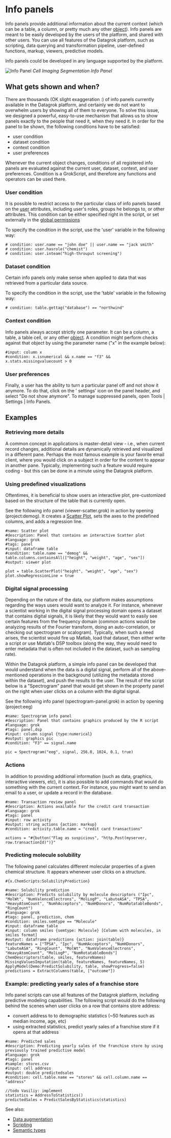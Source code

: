 <!-- TITLE: Info panels -->
<!-- SUBTITLE: -->

# Info panels

Info panels provide additional information about the current context (which can be a table, a column, or pretty much any
other [object](../datagrok/objects.md)). Info panels are meant to be easily developed by the users of the platform, and
shared with other users. You can use all features of the Datagrok platform, such as scripting, data querying and
transformation pipeline, user-defined functions, markup, viewers, predictive models.

Info panels could be developed in any language supported by the platform.

![Info Panel](cell-imaging-segmentation.png "Cell Imaging Segmentation")
*Cell Imaging Segmentation Info Panel*

## What gets shown and when?

There are thousands (OK slight exaggeration :) of info panels currently available in the Datagrok platform, and
certainly we do not want to overwhelm users by showing all of them to everyone. To solve this issue, we designed a
powerful, easy-to-use mechanism that allows us to show panels exactly to the people that need it, when they need it. In
order for the panel to be shown, the following conditions have to be satisfied:

* user condition
* dataset condition
* context condition
* user preferences

Whenever the current object changes, conditions of all registered info panels are evaluated against the current user,
dataset, context, and user preferences. Condition is a GrokScript, and therefore any functions and operators can be used
there.

### User condition

It is possible to restrict access to the particular class of info panels based on the [user](../govern/user.md)
attributes, including user's roles, groups he belongs to, or other attributes. This condition can be either specified
right in the script, or set externally in the [global permissions](../govern/global-permissions.md)

To specify the condition in the script, use the 'user' variable in the following way:

```
# condition: user.name == "john doe" || user.name == "jack smith"
# condition: user.hasrole("chemist")
# condition: user.inteam("high-throuput screening")
```

### Dataset condition

Certain info panels only make sense when applied to data that was retrieved from a particular data source.

To specify the condition in the script, use the 'table' variable in the following way:

```
# condition: table.gettag("database") == "northwind"
```

### Context condition

Info panels always accept strictly one parameter. It can be a column, a table, a table cell, or any
other [object](../datagrok/objects.md). A condition might perform checks against that object by using the parameter
name ("x" in the example below):

```
#input: column x
#condition: x.isnumerical && x.name == "f3" && x.stats.missingvaluecount > 0
```

### User preferences

Finally, a user has the ability to turn a particular panel off and not show it anymore. To do that, click on the '
settings' icon on the panel header, and select "Do not show anymore". To manage suppressed panels, open Tools | Settings
| Info Panels.

## Examples

### Retrieving more details

A common concept in applications is master-detail view - i.e., when current record changes, additional details are
dynamically retrieved and visualized in a different pane. Perhaps the most famous example is your favorite email client,
where you would click on a subject in order for the content to appear in another pane. Typically, implementing such a
feature would require coding - but this can be done in a minute using the Datagrok platform.

### Using predefined visualizations

Oftentimes, it is beneficial to show users an interactive plot, pre-customized based on the structure of the table that
is currently open.

See the following info panel (viewer-scatter.grok) in action by opening (project:demog). It creates
a [Scatter Plot](../visualize/viewers/scatter-plot.md), sets the axes to the predefined columns, and adds a regression
line.

```
#name: Scatter plot
#description: Panel that contains an interactive Scatter plot
#language: grok
#tags: panel
#input: dataframe table
#condition: table.name == "demog" && table.columns.containsAll(["height", "weight", "age", "sex"])
#output: viewer plot

plot = table.ScatterPlot("height", "weight", "age", "sex")
plot.showRegressionLine = true
```

### Digital signal processing

Depending on the nature of the data, our platform makes assumptions regarding the ways users would want to analyze it.
For instance, whenever a scientist working in the digital signal processing domain opens a dataset that contains digital
signals, it is likely that they would want to easily see certain features from the frequency domain
(common actions would be analyzing results of the Fourier transform, doing an auto-correlation, or checking out
spectrogram or scalogram). Typically, when such a need arises, the scientist would fire up Matlab, load that dataset,
then either write a script or use Matlab's DSP toolbox (along the way, they would need to enter metadata that is often
not included in the dataset, such as sampling rate).

Within the Datagrok platform, a simple info panel can be developed that would understand when the data is a digital
signal, perform all of the above-mentioned operations in the background (utilizing the metadata stored within the
dataset), and push the results to the user. The result of the script below is a "Spectrogram" panel that would get shown
in the property panel on the right when user clicks on a column with the digital signal.

See the following info panel (spectrogram-panel.grok) in action by opening (project:eeg)

```
#name: Spectrogram info panel
#description: Panel that contains graphics produced by the R script
#language: grok
#tags: panel,dsp
#input: column signal {type:numerical}
#output: graphics pic
#condition: "F3" == signal.name

pic = Spectrogram("eeg", signal, 256.0, 1024, 0.1, true)
```

### Actions

In addition to providing additional information (such as data, graphics, interactive viewers, etc), it is also possible
to add commands that would do something with the current context. For instance, you might want to send an email to a
user, or update a record in the database.

```
#name: Transaction review panel
#description: Actions available for the credit card transaction
#language: grok
#tags: panel
#input: row activity
#output: string actions {action: markup}
#condition: activity.table.name = "credit card transactions"

actions = "#{button("Flag as suspicious", "http.Post(myserver, row.transactionId)")}"
```

### Predicting molecule solubility

The following panel calculates different molecular properties of a given chemical structure. It appears whenever user
clicks on a structure.

`#{x.ChemScripts:SolubilityPrediction}`

```
#name: Solubility prediction
#description: Predicts solubility by molecule descriptors ("Ipc", "MolWt", "NumValenceElectrons", "MolLogP", "LabuteASA", "TPSA", "HeavyAtomCount", "NumhAcceptors", "NumHDonors", "NumRotatableBonds", "RingCount")
#language: grok
#tags: panel, prediction, chem
#condition: smiles.semtype == "Molecule"
#input: dataframe table
#input: column smiles {semtype: Molecule} [Column with molecules, in smiles format]
#output: dataframe predictions {action: join(table)}
featureNames = ["TPSA", "Ipc", "NumHAcceptors", "NumHDonors", "LabuteASA", "RingCount", "MolWt", "NumValenceElectrons", "HeavyAtomCount", "MolLogP", "NumRotatableBonds"]
ChemDescriptors(table, smiles, featureNames)
MissingValuesImputation(table, featureNames, featureNames, 5)
ApplyModel(Demo:PredictSolubility, table, showProgress=false)
predictions = ExtractColumns(table, ["outcome"])
```

### Example: predicting yearly sales of a franchise store

Info panel scripts can use all features of the Datagrok platform, including predictive modeling capabilities. The
following script would do the following behind the scenes when user clicks on a row that contains store address:

* convert address to to demographic statistics (~50 features such as median income, age, etc)
* using extracted statistics, predict yearly sales of a franchise store if it opens at that address

```
#name: Predicted sales
#description: Predicting yearly sales of the franchise store by using previously trained predictive model
#language: grok
#tags: panel
#sample: stores.csv
#input: cell address
#output: double predictedsales
#condition: cell.table.name == "stores" && cell.column.name == "address"

//todo Vasiliy: implement
statistics = AddressToStatistics()
predictedSales = PredictSalesByStatistics(statistics)
```

See also:

* [Data augmentation](data-augmentation.md)
* [Scripting](../compute/scripting.md)
* [Semantic types](semantic-types.md)
